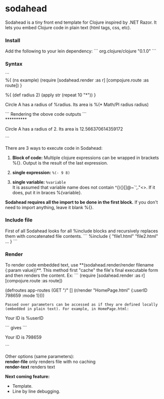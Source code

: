 # sodahead

Sodahead is a tiny front end template for Clojure inspired by .NET Razor. It lets you embed Clojure code in plain text (html tags, css, etc).<br>

<h3>Install</h3>
Add the following to your lein dependency:
```
org.clojure/clojure "0.1.0"
```

<h3>Syntax</h3>
```
<div>
%{
	(ns example)
	(require [sodahead.render :as r]  
		[compojure.route :as route])
}

%{
	(def radius 2)
	(apply str (repeat 10 "*"))
}
</div>
<p>Circle A has a radius of %radius. Its area is %(* Math/PI radius radius)</p>
```
Rendering the obove code outputs
```
<div>**********</div>
<p>Circle A has a radius of 2. Its area is 12.566370614359172</p>
```

There are 3 ways to execute code in Sodahead:

1. <b>Block of code:</b> Multiple clojure expressions can be wrapped in brackets %{}. Output is the result of the last expression.<br>

2. <b>single expression:</b> `%(- 9 8)`<br>

3. <b>single variable:</b> `%variable` <br>
It is assumed that variable name does not contain ^(){}[]@\~`',."<>. If it does, put it in braces %{variable}.


**Sodahead requires all the import to be done in the first block.** If you don't need to import anything, leave it blank %{}.

<h3>Include file</h3>
First of all Sodahead looks for all %include blocks and recursively replaces them with concatenated file contents.
```
%include {
	"file1.html"
	"file2.html"
	...
}
```

<h3>Render </h3>
To render code embedded text, use **(sodahead.render/render filename {:param value})**. This method first "cache" the file's final executable form and then renders the content.  Ex:
```
(require [sodahead.render :as r]  
		[compojure.route :as route])

(defroutes app-routes 
        (GET "/" [] (r/render "HomePage.html" {:userID 798659 :mode 1})))
```
Passed over parameters can be accessed as if they are defined locally (embedded in plain text). For example, in HomePage.html:
```
<p>Your ID is %userID </p>
```
gives
```
<p>Your ID is 798659 </p>
```

Other options (same parameters):<br>
**render-file** only renders file with no caching<br>
**render-text** renders text


**Next coming feature:** 
- Template.
- Line by line debugging.